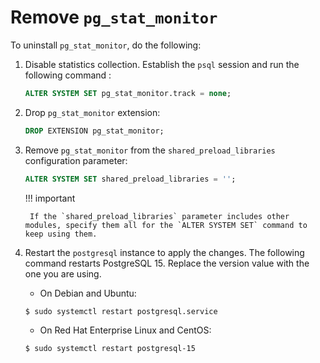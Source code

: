 # Remove `pg_stat_monitor`

To uninstall `pg_stat_monitor`, do the following:

1. Disable statistics collection. Establish the `psql` session and run the following command :

    ```sql
    ALTER SYSTEM SET pg_stat_monitor.track = none;
    ```

2. Drop `pg_stat_monitor` extension:

    ```sql
    DROP EXTENSION pg_stat_monitor;
    ```

3. Remove `pg_stat_monitor` from the `shared_preload_libraries` configuration parameter:

    ```sql 
    ALTER SYSTEM SET shared_preload_libraries = '';
    ```

    !!! important

        If the `shared_preload_libraries` parameter includes other modules, specify them all for the `ALTER SYSTEM SET` command to keep using them.

4. Restart the `postgresql` instance to apply the changes. The following command restarts PostgreSQL 15. Replace the version value with the one you are using. 


    * On Debian and Ubuntu:

    ```{.bash data-prompt="$"}
    $ sudo systemctl restart postgresql.service
    ```

    * On Red Hat Enterprise Linux and CentOS:


    ```{.bash data-prompt="$"}
    $ sudo systemctl restart postgresql-15
    ```